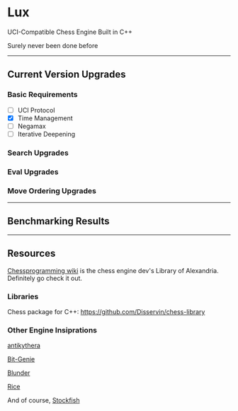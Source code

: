 # Lux
UCI-Compatible Chess Engine Built in C++

Surely never been done before

---

## Current Version Upgrades

### Basic Requirements

 - [ ] UCI Protocol
 - [x] Time Management
 - [ ] Negamax
 - [ ] Iterative Deepening

### Search Upgrades

### Eval Upgrades

### Move Ordering Upgrades

---

## Benchmarking Results

---

## Resources

[Chessprogramming wiki](https://www.chessprogramming.org/Main_Page) is the chess engine dev's Library of Alexandria. Definitely go check it out.

### Libraries 

Chess package for C++: https://github.com/Disservin/chess-library

### Other Engine Insiprations

[antikythera](https://github.com/0hq/antikythera)

[Bit-Genie](https://github.com/Aryan1508/Bit-Genie)

[Blunder](https://github.com/algerbrex/blunder)

[Rice](https://github.com/rafid-dev/rice)

And of course, [Stockfish](https://github.com/official-stockfish/Stockfish)
